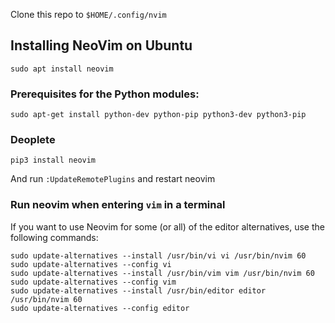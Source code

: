 Clone this repo to `$HOME/.config/nvim`

## Installing NeoVim on Ubuntu
```
sudo apt install neovim
```
### Prerequisites for the Python modules:

``sudo apt-get install python-dev python-pip python3-dev python3-pip``


### Deoplete
```pip3 install neovim```

And run ``:UpdateRemotePlugins`` and restart neovim


### Run neovim when entering `vim` in a terminal

If you want to use Neovim for some (or all) of the editor alternatives, use the following commands:

```
sudo update-alternatives --install /usr/bin/vi vi /usr/bin/nvim 60
sudo update-alternatives --config vi
sudo update-alternatives --install /usr/bin/vim vim /usr/bin/nvim 60
sudo update-alternatives --config vim
sudo update-alternatives --install /usr/bin/editor editor /usr/bin/nvim 60
sudo update-alternatives --config editor
```
